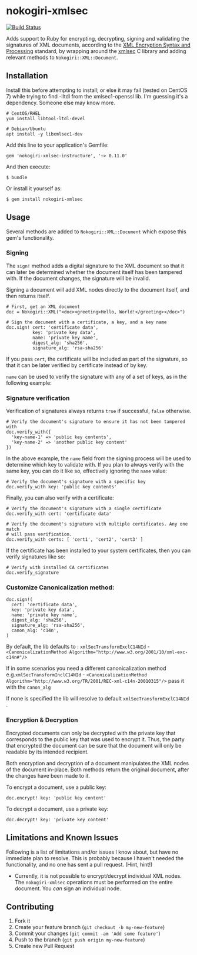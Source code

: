 # nokogiri-xmlsec

[![Build Status](https://travis-ci.org/omb-awong/xmlsec.svg)](https://travis-ci.org/omb-awong/xmlsec)

Adds support to Ruby for encrypting, decrypting, signing and validating
the signatures of XML documents, according to the [XML Encryption Syntax and
Processing](http://www.w3.org/TR/xmlenc-core/) standard, by wrapping around the
[xmlsec](http://www.aleksey.com/xmlsec) C library and adding relevant methods
to `Nokogiri::XML::Document`.

## Installation

Install this before attempting to install; or else it may fail (tested on CentOS 7) while trying to find -lltdl from the xmlsec1-openssl lib. I'm guessing it's a dependency. Someone else may know more.
    
    # CentOS/RHEL
    yum install libtool-ltdl-devel
    
    # Debian/Ubuntu
    apt install -y libxmlsec1-dev

Add this line to your application's Gemfile:

    gem 'nokogiri-xmlsec-instructure', '~> 0.11.0'

And then execute:

    $ bundle

Or install it yourself as:

    $ gem install nokogiri-xmlsec

## Usage

Several methods are added to `Nokogiri::XML::Document` which expose this gem's
functionality.

### Signing

The `sign!` method adds a digital signature to the XML document so that it can
later be determined whether the document itself has been tampered with. If the
document changes, the signature will be invalid.

Signing a document will add XML nodes directly to the document itself, and
then returns itself.

    # First, get an XML document
    doc = Nokogiri::XML("<doc><greeting>Hello, World!</greeting></doc>")

    # Sign the document with a certificate, a key, and a key name
    doc.sign! cert: 'certificate data',
              key: 'private key data',
              name: 'private key name',
              digest_alg: 'sha256',
              signature_alg: 'rsa-sha256'

If you pass `cert`, the certificate will be included as part of the signature,
so that it can be later verified by certificate instead of by key.

`name` can be used to verify the signature with any of a set of keys, as in the
following example:

### Signature verification

Verification of signatures always returns `true` if successful, `false`
otherwise.

    # Verify the document's signature to ensure it has not been tampered with
    doc.verify_with({
      'key-name-1' => 'public key contents',
      'key-name-2' => 'another public key content'
    })

In the above example, the `name` field from the signing process will be used
to determine which key to validate with. If you plan to always verify with the
same key, you can do it like so, effectively ignoring the `name` value:

    # Verify the document's signature with a specific key
    doc.verify_with key: 'public key contents'

Finally, you can also verify with a certificate:

    # Verify the document's signature with a single certificate
    doc.verify_with cert: 'certificate data'

    # Verify the document's signature with multiple certificates. Any one match
    # will pass verification.
    doc.verify_with certs: [ 'cert1', 'cert2', 'cert3' ]

If the certificate has been installed to your system certificates, then you can
verify signatures like so:

    # Verify with installed CA certificates
    doc.verify_signature

### Customize Canonicalization method:

```
doc.sign!(
  cert: 'certificate data',
  key: 'private key data',
  name: 'private key name',
  digest_alg: 'sha256',
  signature_alg: 'rsa-sha256',
  canon_alg: 'c14n',
)
```

By default, the lib defaults to : `xmlSecTransformExclC14NId` - `<CanonicalizationMethod Algorithm="http://www.w3.org/2001/10/xml-exc-c14n#"/>`

If in some scenarios you need a different canonicalization method e.g.`xmlSecTransformInclC14NId` - `<CanonicalizationMethod Algorithm="http://www.w3.org/TR/2001/REC-xml-c14n-20010315"/>` pass it with the `canon_alg`

If none is specified the lib will resolve to default `xmlSecTransformExclC14NId` .

### Encryption & Decryption

Encrypted documents can only be decrypted with the private key that corresponds
to the public key that was used to encrypt it. Thus, the party that encrypted
the document can be sure that the document will only be readable by its intended
recipient.

Both encryption and decryption of a document manipulates the XML nodes of the
document in-place. Both methods return the original document, after the changes
have been made to it.

To encrypt a document, use a public key:

    doc.encrypt! key: 'public key content'

To decrypt a document, use a private key:

    doc.decrypt! key: 'private key content'


## Limitations and Known Issues

Following is a list of limitations and/or issues I know about, but have no
immediate plan to resolve. This is probably because I haven't needed the
functionality, and no one has sent a pull request. (Hint, hint!)

- Currently, it is not possible to encrypt/decrypt individual XML nodes. The
  `nokogiri-xmlsec` operations must be performed on the entire document.
  You _can_ sign an individual node.

## Contributing

1. Fork it
2. Create your feature branch (`git checkout -b my-new-feature`)
3. Commit your changes (`git commit -am 'Add some feature'`)
4. Push to the branch (`git push origin my-new-feature`)
5. Create new Pull Request
